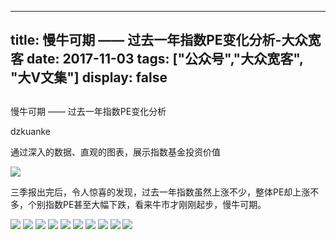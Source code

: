 
---
title:   慢牛可期 —— 过去一年指数PE变化分析-大众宽客
date: 2017-11-03
tags: ["公众号","大众宽客", "大V文集"]
display: false
---


## 



慢牛可期 —— 过去一年指数PE变化分析




dzkuanke




通过深入的数据、直观的图表，展示指数基金投资价值


<img data-s="300,640" data-type="png" src="https://mmbiz.qpic.cn/mmbiz_png/PKw3FQPmhIjysle29LwZe7CXOOCygWMS8qnvuINCFEkpn8ibUbDEibuMUDhGGoj0fa4WAyn3oQ9iacqVZInFW0j3w/0?wx_fmt=png" data-copyright="0" style="" class="" data-ratio="0.6515625" data-w="1280"/>



三季报出完后，令人惊喜的发现，过去一年指数虽然上涨不少，整体PE却上涨不多，个别指数PE甚至大幅下跌，看来牛市才刚刚起步，慢牛可期。



<img data-s="300,640" data-type="png" src="https://mmbiz.qpic.cn/mmbiz_png/PKw3FQPmhIjysle29LwZe7CXOOCygWMSSPuP7UeYP1RL5xMg3eOx602lY1VzEOR0KjJkeU5pBCYr6Zia9ga1hTA/0?wx_fmt=png" data-copyright="0" style="" class="" data-ratio="0.68" data-w="800"/>

<img data-s="300,640" data-type="png" src="https://mmbiz.qpic.cn/mmbiz_png/PKw3FQPmhIjysle29LwZe7CXOOCygWMSo2k7dyC7mlQAoHddssiaOiavH55Y1uUNSYSd6Mo2F57G6xhcTibwkbJFQ/0?wx_fmt=png" data-copyright="0" style="" class="" data-ratio="0.6" data-w="720"/>

<img data-s="300,640" data-type="png" src="https://mmbiz.qpic.cn/mmbiz_png/PKw3FQPmhIjysle29LwZe7CXOOCygWMS0wbTib3PdAvHicnicYXQ5tQ8EtMESIwGoGLiccyrd0blhw9Ib61y1Gia30g/0?wx_fmt=png" data-copyright="0" style="" class="" data-ratio="0.6" data-w="720"/>

<img data-s="300,640" data-type="png" src="https://mmbiz.qpic.cn/mmbiz_png/PKw3FQPmhIjysle29LwZe7CXOOCygWMSjMTY39iaxibJuN4libH1np6V4DgSUI9spCspLF7Vias3Xp9eSNiciaibIBtbw/0?wx_fmt=png" data-copyright="0" style="" class="" data-ratio="0.6" data-w="720"/>

<img data-s="300,640" data-type="png" src="https://mmbiz.qpic.cn/mmbiz_png/PKw3FQPmhIjysle29LwZe7CXOOCygWMSWABO5CbXQQacmNRwgobQfHbn8LZKj6SlLPzxz1MA5ow1MjPRwgpGTg/0?wx_fmt=png" data-copyright="0" style="" class="" data-ratio="0.6" data-w="720"/>

<img data-s="300,640" data-type="png" src="https://mmbiz.qpic.cn/mmbiz_png/PKw3FQPmhIjysle29LwZe7CXOOCygWMS5Mmp3qa43YxMicYBrm5tuR6lz3Rcnw8MegyxKsVNCRU0IVm3KF0McUw/0?wx_fmt=png" data-copyright="0" style="" class="" data-ratio="0.6" data-w="720"/>

<img data-s="300,640" data-type="png" src="https://mmbiz.qpic.cn/mmbiz_png/PKw3FQPmhIjysle29LwZe7CXOOCygWMS1BmNUm4uUw78icfeGsaYl2HCVTTuEx4khicMCpWaoQGxHib10LIAZSJxw/0?wx_fmt=png" data-copyright="0" style="" class="" data-ratio="0.6" data-w="720"/>

<img data-s="300,640" data-type="png" src="https://mmbiz.qpic.cn/mmbiz_png/PKw3FQPmhIjysle29LwZe7CXOOCygWMSDOcpqfO8oeGTgdfp2AvcRTiaukf50huI79phLKQh3twETib8F6LBjZOA/0?wx_fmt=png" data-copyright="0" style="" class="" data-ratio="0.6" data-w="720"/>

<img data-s="300,640" data-type="png" src="https://mmbiz.qpic.cn/mmbiz_png/PKw3FQPmhIjysle29LwZe7CXOOCygWMShkvI5tJb6N4o652Ioy8QSqVEyZibz16DqKohWxbib0AUGAicnFjs7uticg/0?wx_fmt=png" data-copyright="0" style="" class="" data-ratio="0.6" data-w="720"/>

<img data-s="300,640" data-type="png" src="https://mmbiz.qpic.cn/mmbiz_png/PKw3FQPmhIjysle29LwZe7CXOOCygWMSWsoo66OS3cslYIanHqaic5GCRfEq0EiaJWceIWibIWzoEbFH7lJk6w87Q/0?wx_fmt=png" data-copyright="0" style="" class="" data-ratio="0.6" data-w="720"/>










